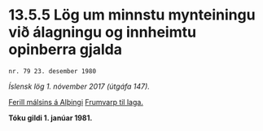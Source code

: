 # 13.5.5 Lög um minnstu mynteiningu við álagningu og innheimtu opinberra gjalda

`nr. 79 23. desember 1980`

_Íslensk lög 1. nóvember 2017 (útgáfa 147)._

[Ferill málsins á Alþingi](https://www.althingi.is/thingstorf/thingmalalistar-eftir-thingum/ferill/?ltg=103&mnr=160)
[Frumvarp til laga.](https://www.althingi.is/altext/103/s/pdf/0198.pdf)

**Tóku gildi 1. janúar 1981.**


